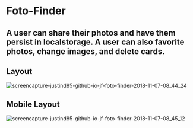 # Foto-Finder

## A user can share their photos and have them persist in localstorage. A user can also favorite photos, change images, and delete cards.



## Layout
![screencapture-justind85-github-io-jf-foto-finder-2018-11-07-08_44_24](https://user-images.githubusercontent.com/18714169/48142212-9429a200-e269-11e8-9ab6-f3c865aee228.png)


## Mobile Layout
![screencapture-justind85-github-io-jf-foto-finder-2018-11-07-08_45_12](https://user-images.githubusercontent.com/18714169/48142214-95f36580-e269-11e8-906e-fd66950ed44c.png)
